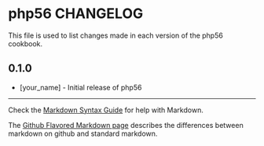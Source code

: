 php56 CHANGELOG
===================

This file is used to list changes made in each version of the php56 cookbook.

0.1.0
-----
- [your_name] - Initial release of php56

- - -
Check the [Markdown Syntax Guide](http://daringfireball.net/projects/markdown/syntax) for help with Markdown.

The [Github Flavored Markdown page](http://github.github.com/github-flavored-markdown/) describes the differences between markdown on github and standard markdown.
